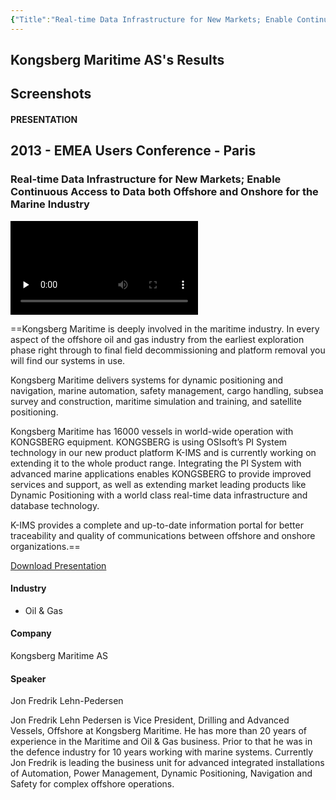 ```yaml
---
{"Title":"Real-time Data Infrastructure for New Markets; Enable Continuous Access to Data both Offshore and Onshore for the Marine Industry","Year":2013,"Industry":"Oil & Gas","URL":"https://resources.osisoft.com/presentations/real-time-data-infrastructure-for-new-markets--enable-continuous-access-to-data-both-offshore-and-onshore-for-the-marine-industry/","PDF":"https://cdn.osisoft.com/corp/en/media/presentations/2013/EMEA2013/PDF/EMEA13_Kongsberg_Lehn-Pedersen_RealtimeDataInfrastructureforNewMarkets.pdf","Company":"Kongsberg Maritime AS","Keywords":["Ships"],"dg-publish":true,"permalink":"/aveva/customer-stories/2013/2013-kongsberg-maritime-as-real-time-data-infrastructure-for-new-markets-enable-continuous-access-to-data-both-offshore-and-onshore-for-the-marine-industry/","dgPassFrontmatter":true}
---
```


## Kongsberg Maritime AS's Results

## Screenshots

#### PRESENTATION

## 2013 - EMEA Users Conference - Paris

### Real-time Data Infrastructure for New Markets; Enable Continuous Access to Data both Offshore and Onshore for the Marine Industry

<video src="https://cdn.osisoft.com/corp/en/media/presentations/2013/EMEA2013/Videos/EMEA13_Kongsberg_Lehn-Pedersen_RealtimeDataInfrastructureforNewMarkets.mp4" poster="https://cdn.osisoft.com/corp/en/media/presentations/2013/EMEA2013/Videos/EMEA13_Kongsberg_Lehn-Pedersen_RealtimeDataInfrastructureforNewMarkets.jpg" id="ctl00_MainContent_ctl00_presVideo" class="embed-responsive-item" style="background-color: black; max-width: 640px; max-height: 360px" preload="none" controls="controls"></video>

==Kongsberg Maritime is deeply involved in the maritime industry. In every aspect of the offshore oil and gas industry from the earliest exploration phase right through to final field decommissioning and platform removal you will find our systems in use.  
  
Kongsberg Maritime delivers systems for dynamic positioning and navigation, marine automation, safety management, cargo handling, subsea survey and construction, maritime simulation and training, and satellite positioning.  
  
Kongsberg Maritime has 16000 vessels in world-wide operation with KONGSBERG equipment. KONGSBERG is using OSIsoft’s PI System technology in our new product platform K-IMS and is currently working on extending it to the whole product range. Integrating the PI System with advanced marine applications enables KONGSBERG to provide improved services and support, as well as extending market leading products like Dynamic Positioning with a world class real-time data infrastructure and database technology.  
  
K-IMS provides a complete and up-to-date information portal for better traceability and quality of communications between offshore and onshore organizations.==

[Download Presentation](https://cdn.osisoft.com/corp/en/media/presentations/2013/EMEA2013/PDF/EMEA13_Kongsberg_Lehn-Pedersen_RealtimeDataInfrastructureforNewMarkets.pdf)

#### Industry

- Oil & Gas

#### Company

Kongsberg Maritime AS

#### Speaker

Jon Fredrik Lehn-Pedersen

Jon Fredrik Lehn Pedersen is Vice President, Drilling and Advanced Vessels, Offshore at Kongsberg Maritime. He has more than 20 years of experience in the Maritime and Oil & Gas business. Prior to that he was in the defence industry for 10 years working with marine systems. Currently Jon Fredrik is leading the business unit for advanced integrated installations of Automation, Power Management, Dynamic Positioning, Navigation and Safety for complex offshore operations.
